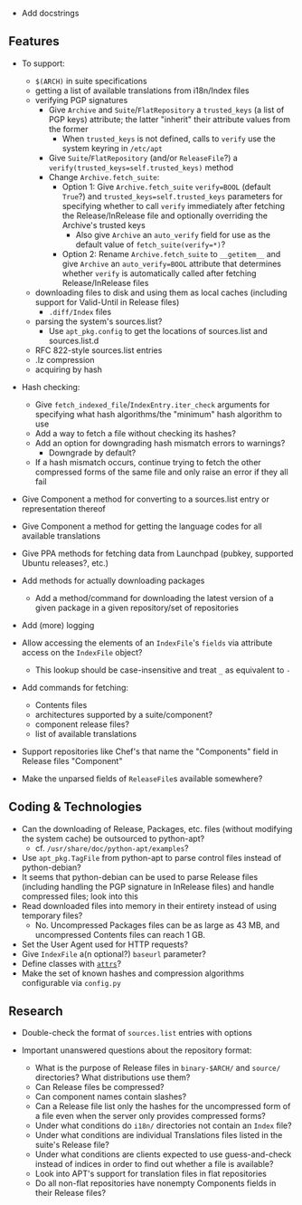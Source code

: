 - Add docstrings

Features
--------
- To support:
    - `$(ARCH)` in suite specifications
    - getting a list of available translations from i18n/Index files
    - verifying PGP signatures
        - Give `Archive` and `Suite`/`FlatRepository` a `trusted_keys` (a list
          of PGP keys) attribute; the latter "inherit" their attribute values
          from the former
            - When `trusted_keys` is not defined, calls to `verify` use the
              system keyring in `/etc/apt`
        - Give `Suite`/`FlatRepository` (and/or `ReleaseFile`?) a
          `verify(trusted_keys=self.trusted_keys)` method
        - Change `Archive.fetch_suite`:
            - Option 1: Give `Archive.fetch_suite` `verify=BOOL` (default
              `True`?) and `trusted_keys=self.trusted_keys` parameters for
              specifying whether to call `verify` immediately after fetching
              the Release/InRelease file and optionally overriding the
              Archive's trusted keys
                - Also give `Archive` an `auto_verify` field for use as the
                  default value of `fetch_suite(verify=*)`?
            - Option 2: Rename `Archive.fetch_suite` to `__getitem__` and give
              `Archive` an `auto_verify=BOOL` attribute that determines whether
              `verify` is automatically called after fetching Release/InRelease
              files
    - downloading files to disk and using them as local caches (including
      support for Valid-Until in Release files)
        - `.diff/Index` files
    - parsing the system's sources.list?
        - Use `apt_pkg.config` to get the locations of sources.list and
          sources.list.d
    - RFC 822-style sources.list entries
    - .lz compression
    - acquiring by hash

- Hash checking:
    - Give `fetch_indexed_file`/`IndexEntry.iter_check` arguments for
      specifying what hash algorithms/the "minimum" hash algorithm to use
    - Add a way to fetch a file without checking its hashes?
    - Add an option for downgrading hash mismatch errors to warnings?
        - Downgrade by default?
    - If a hash mismatch occurs, continue trying to fetch the other compressed
      forms of the same file and only raise an error if they all fail

- Give Component a method for converting to a sources.list entry or
  representation thereof
- Give Component a method for getting the language codes for all available
  translations
- Give PPA methods for fetching data from Launchpad (pubkey, supported Ubuntu
  releases?, etc.)
- Add methods for actually downloading packages
    - Add a method/command for downloading the latest version of a given
      package in a given repository/set of repositories
- Add (more) logging
- Allow accessing the elements of an `IndexFile`'s `fields` via attribute
  access on the `IndexFile` object?
    - This lookup should be case-insensitive and treat `_` as equivalent to `-`
- Add commands for fetching:
    - Contents files
    - architectures supported by a suite/component?
    - component release files?
    - list of available translations
- Support repositories like Chef's that name the "Components" field in Release
  files "Component"
- Make the unparsed fields of `ReleaseFile`s available somewhere?


Coding & Technologies
---------------------
- Can the downloading of Release, Packages, etc. files (without modifying the
  system cache) be outsourced to python-apt?
    - cf. `/usr/share/doc/python-apt/examples`?
- Use `apt_pkg.TagFile` from python-apt to parse control files instead of
  python-debian?
- It seems that python-debian can be used to parse Release files (including
  handling the PGP signature in InRelease files) and handle compressed files;
  look into this
- Read downloaded files into memory in their entirety instead of using
  temporary files?
    - No.  Uncompressed Packages files can be as large as 43 MB, and
      uncompressed Contents files can reach 1 GB.
- Set the User Agent used for HTTP requests?
- Give `IndexFile` a(n optional?) `baseurl` parameter?
- Define classes with [`attrs`](https://attrs.readthedocs.io)?
- Make the set of known hashes and compression algorithms configurable via
  `config.py`

Research
--------
- Double-check the format of `sources.list` entries with options

- Important unanswered questions about the repository format:
    - What is the purpose of Release files in `binary-$ARCH/` and `source/`
      directories?  What distributions use them?
    - Can Release files be compressed?
    - Can component names contain slashes?
    - Can a Release file list only the hashes for the uncompressed form of a
      file even when the server only provides compressed forms?
    - Under what conditions do `i18n/` directories not contain an `Index` file?
    - Under what conditions are individual Translations files listed in the
      suite's Release file?
    - Under what conditions are clients expected to use guess-and-check instead
      of indices in order to find out whether a file is available?
    - Look into APT's support for translation files in flat repositories
    - Do all non-flat repositories have nonempty Components fields in their
      Release files?
